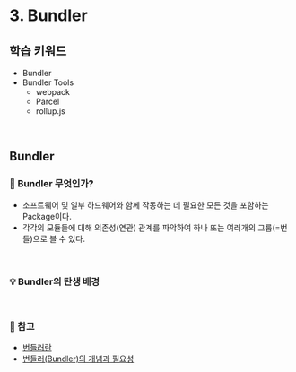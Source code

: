 # 3. Bundler

## 학습 키워드

- Bundler
- Bundler Tools
  - webpack
  - Parcel
  - rollup.js

<br/>

## Bundler

### 📖 Bundler 무엇인가?

- 소프트웨어 및 일부 하드웨어와 함께 작동하는 데 필요한 모든 것을 포함하는 Package이다.
- 각각의 모듈들에 대해 의존성(연관) 관계를 파악하여 하나 또는 여러개의 그룹(=번들)으로 볼 수 있다.

<br/>

### 💡 Bundler의 탄생 배경

<br/>

### 🔗 참고

- [번들러란](https://velog.io/@realsnoopso/%EB%B2%88%EB%93%A4%EB%9F%ACBundler%EB%9E%80)
- [번들러(Bundler)의 개념과 필요성](https://velog.io/@timosean/Web-%EB%B2%88%EB%93%A4%EB%9F%ACBundler%EC%9D%98-%EA%B0%9C%EB%85%90%EA%B3%BC-%ED%95%84%EC%9A%94%EC%84%B1)
